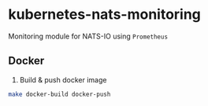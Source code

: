 # kubernetes-nats-monitoring

Monitoring module for NATS-IO using `Prometheus`

## Docker

1) Build & push docker image

```bash
make docker-build docker-push
```
